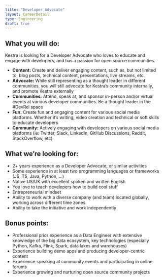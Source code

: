 ```yaml
---
title: "Developer Advocate"
layout: CareerDetail
type: Engineering
draft: true
---
```


## What you will do:

Kestra is looking for a Developer Advocate who loves to educate and engage with developers, and has a passion for open source communities.

- **Content:** Create and deliver engaging content, such as, but not limited to, blog posts, technical content, presentations, live streams, etc.
- **Advocate:** While still representing as a thought leader in different communities, you will still advocate for Kestra’s community internally, and promote Kestra externally
- **Communities:** Attend, speak at, and sponsor in-person and/or virtual events at various developer communities. Be a thought leader in the #DevRel space
- **Fun:** Create fun and engaging content for various social media platforms. Whether it’s writing, video creation and technical or soft skills to educate developers
- **Community:** Actively engaging with developers on various social media platforms (ie: Twitter, Slack, LinkedIn, GitHub Discussions, Reddit, StackOverflow, etc)

## What we’re looking for:

- 2+ years experience as a Developer Advocate, or similar activities
- Some experience in at least two programming languages or frameworks (JS, TS, Java, Python, …)
- Native US/UK with excellent spoken and written English
- You love to teach developers how to build cool stuff
- Entrepreneurial mindset
- Ability to work with a diverse company (and team) located globally, working across different time zones
- Ability to take the initiative and work independently

## Bonus points:

- Professional prior experience as a Data Engineer with extensive knowledge of the big data ecosystem, key technologies (especially Python, Kafka, Flink, Spark, data lakes and warehouses)
- Experience building demo apps and producing developer-centric content
- Experience speaking at community events and participating in online forums
- Experience growing and nurturing open source community projects
